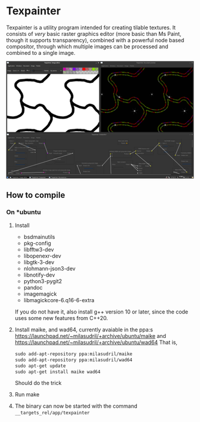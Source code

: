 # Texpainter

Texpainter is a utility program intended for creating tilable textures. It consists of *very* basic raster graphics editor (more basic than Ms Paint, though it supports transparency), combined with a powerful node based compositor, through which multiple images can be processed and combined to a single image.

![Screenshot](./screenshot.png)

## How to compile

### On *ubuntu

 1. Install
    * bsdmainutils
    * pkg-config
    * libfftw3-dev
    * libopenexr-dev
    * libgtk-3-dev
    * nlohmann-json3-dev
    * libnotify-dev
    * python3-pygit2
    * pandoc
    * imagemagick
    * libmagickcore-6.q16-6-extra

    If you do not have it, also install g++ version 10 or later, since the code uses some new features from C++20.

 2. Install maike, and wad64, currently avaiable in the ppa:s https://launchpad.net/~milasudril/+archive/ubuntu/maike
    and https://launchpad.net/~milasudril/+archive/ubuntu/wad64 That is,

        sudo add-apt-repository ppa:milasudril/maike
        sudo add-apt-repository ppa:milasudril/wad64
        sudo apt-get update
        sudo apt-get install maike wad64

    Should do the trick

 3. Run make

 4. The binary can now be started with the command `__targets_rel/app/texpainter`